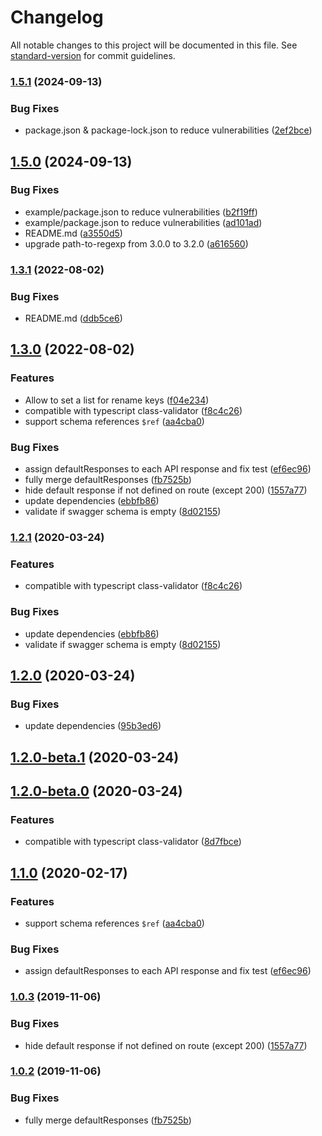 # Changelog

All notable changes to this project will be documented in this file. See [standard-version](https://github.com/conventional-changelog/standard-version) for commit guidelines.

### [1.5.1](https://github.com/Igor-lkm/koa-joi-router-docs-v2/compare/v1.5.0...v1.5.1) (2024-09-13)


### Bug Fixes

* package.json & package-lock.json to reduce vulnerabilities ([2ef2bce](https://github.com/Igor-lkm/koa-joi-router-docs-v2/commit/2ef2bce19f941bf2f27a0924e393ead2c4a3446a))

## [1.5.0](https://github.com/Igor-lkm/koa-joi-router-docs-v2/compare/v1.3.1...v1.5.0) (2024-09-13)


### Bug Fixes

* example/package.json to reduce vulnerabilities ([b2f19ff](https://github.com/Igor-lkm/koa-joi-router-docs-v2/commit/b2f19ff84eada18aadba97a05055ef87d6ff0615))
* example/package.json to reduce vulnerabilities ([ad101ad](https://github.com/Igor-lkm/koa-joi-router-docs-v2/commit/ad101ad1ce7fcfcf924b66ecb56fdd1e1ce95621))
* README.md ([a3550d5](https://github.com/Igor-lkm/koa-joi-router-docs-v2/commit/a3550d56c176fcf90e6422cf8ed7f735040ad3fa))
* upgrade path-to-regexp from 3.0.0 to 3.2.0 ([a616560](https://github.com/Igor-lkm/koa-joi-router-docs-v2/commit/a61656097a61812fc8a79370bfe259fb92681724))

### [1.3.1](https://github.com/Igor-lkm/koa-joi-router-docs-v2/compare/v1.3.0...v1.3.1) (2022-08-02)


### Bug Fixes

* README.md ([ddb5ce6](https://github.com/Igor-lkm/koa-joi-router-docs-v2/commit/ddb5ce69178b6fdb8bfede621c781e7e9b6f8916))

## [1.3.0](https://github.com/Igor-lkm/koa-joi-router-docs-v2/compare/v0.1.9...v1.3.0) (2022-08-02)


### Features

* Allow to set a list for rename keys ([f04e234](https://github.com/Igor-lkm/koa-joi-router-docs-v2/commit/f04e2343cf4461e4f2041ada01a9342691cba003))
* compatible with typescript class-validator ([f8c4c26](https://github.com/Igor-lkm/koa-joi-router-docs-v2/commit/f8c4c26237bf54880e7ec35c9d44e25222c167ee))
* support schema references `$ref` ([aa4cba0](https://github.com/Igor-lkm/koa-joi-router-docs-v2/commit/aa4cba04b747b2467746518334a880c643cb41c7))


### Bug Fixes

* assign defaultResponses to each API response and fix test ([ef6ec96](https://github.com/Igor-lkm/koa-joi-router-docs-v2/commit/ef6ec9620c2bdeb95e86abc8d81b6e385b69bf07))
* fully merge defaultResponses ([fb7525b](https://github.com/Igor-lkm/koa-joi-router-docs-v2/commit/fb7525b07c0d2855924a33b73d1bd65b545782bd))
* hide default response if not defined on route (except 200) ([1557a77](https://github.com/Igor-lkm/koa-joi-router-docs-v2/commit/1557a770dd33e3c6b185d9d40cc1070efb47973a))
* update dependencies ([ebbfb86](https://github.com/Igor-lkm/koa-joi-router-docs-v2/commit/ebbfb8681a0504573f4debfef3155bb072f92309))
* validate if swagger schema is empty ([8d02155](https://github.com/Igor-lkm/koa-joi-router-docs-v2/commit/8d02155f965f86c17fc3d1ecfa97fb44111739f8))

### [1.2.1](https://github.com/o2team/koa-joi-router-docs/compare/v1.1.0...v1.2.1) (2020-03-24)


### Features

* compatible with typescript class-validator ([f8c4c26](https://github.com/o2team/koa-joi-router-docs/commit/f8c4c26237bf54880e7ec35c9d44e25222c167ee))


### Bug Fixes

* update dependencies ([ebbfb86](https://github.com/o2team/koa-joi-router-docs/commit/ebbfb8681a0504573f4debfef3155bb072f92309))
* validate if swagger schema is empty ([8d02155](https://github.com/o2team/koa-joi-router-docs/commit/8d02155f965f86c17fc3d1ecfa97fb44111739f8))

## [1.2.0](https://github.com/o2team/koa-joi-router-docs/compare/v1.2.0-beta.1...v1.2.0) (2020-03-24)


### Bug Fixes

* update dependencies ([95b3ed6](https://github.com/o2team/koa-joi-router-docs/commit/95b3ed6139e16eb3aa17c553e499049854ffc063))

## [1.2.0-beta.1](https://github.com/o2team/koa-joi-router-docs/compare/v1.2.0-beta.0...v1.2.0-beta.1) (2020-03-24)

## [1.2.0-beta.0](https://github.com/o2team/koa-joi-router-docs/compare/v1.1.0...v1.2.0-beta.0) (2020-03-24)


### Features

* compatible with typescript class-validator ([8d7fbce](https://github.com/o2team/koa-joi-router-docs/commit/8d7fbcea970f99f5dd862c5df43f7e16657487b0))

## [1.1.0](https://github.com/o2team/koa-joi-router-docs/compare/v1.0.3...v1.1.0) (2020-02-17)


### Features

* support schema references `$ref` ([aa4cba0](https://github.com/o2team/koa-joi-router-docs/commit/aa4cba04b747b2467746518334a880c643cb41c7))


### Bug Fixes

* assign defaultResponses to each API response and fix test ([ef6ec96](https://github.com/o2team/koa-joi-router-docs/commit/ef6ec9620c2bdeb95e86abc8d81b6e385b69bf07))

### [1.0.3](https://github.com/o2team/koa-joi-router-docs/compare/v1.0.2...v1.0.3) (2019-11-06)


### Bug Fixes

* hide default response if not defined on route (except 200) ([1557a77](https://github.com/o2team/koa-joi-router-docs/commit/1557a770dd33e3c6b185d9d40cc1070efb47973a))

### [1.0.2](https://github.com/o2team/koa-joi-router-docs/compare/v1.0.1...v1.0.2) (2019-11-06)


### Bug Fixes

* fully merge defaultResponses ([fb7525b](https://github.com/o2team/koa-joi-router-docs/commit/fb7525b07c0d2855924a33b73d1bd65b545782bd))
